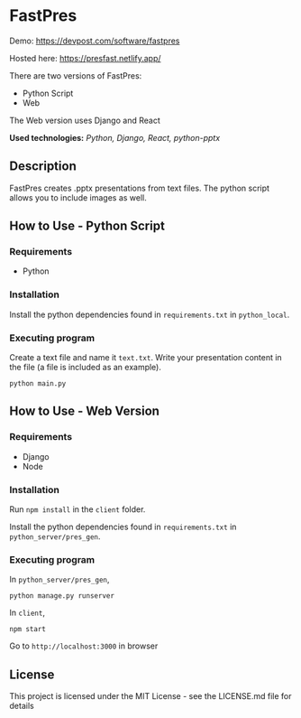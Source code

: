 # FastPres

Demo: https://devpost.com/software/fastpres

Hosted here: https://presfast.netlify.app/

There are two versions of FastPres:
* Python  Script
* Web

The Web version uses Django and React

**Used technologies:** *Python, Django, React, python-pptx*

## Description

FastPres creates .pptx presentations from text files. The python script allows you to include images as well.

## How to Use - Python Script

### Requirements
* Python

### Installation
Install the python dependencies found in `requirements.txt` in `python_local`. 

### Executing program
Create a text file and name it `text.txt`. Write your presentation content in the file (a file is included as an example).
```
python main.py
```

## How to Use - Web Version

### Requirements
* Django 
* Node

### Installation
Run `npm install` in the `client` folder.

Install the python dependencies found in `requirements.txt` in `python_server/pres_gen`. 

### Executing program
In `python_server/pres_gen`,
```
python manage.py runserver
```
In `client`,
```
npm start
```
Go to `http://localhost:3000` in browser

## License

This project is licensed under the MIT License - see the LICENSE.md file for details